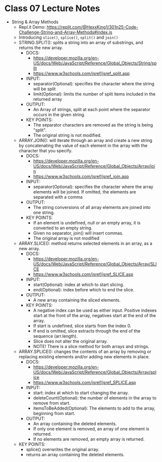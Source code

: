 # Class 07 Lecture Notes

- String & Array Methods
  - Repl.it Demo: <https://replit.com/@HexxKing1/301n25-Code-Challenge-String-and-Array-Methods#index.js>
  - Introducing `slice()`, `splice()`, `split()` and `join()`
  - STRING.SPLIT(): splits a string into an array of substrings, and returns the new array.
    - DOCS:
      - <https://developer.mozilla.org/en-US/docs/Web/JavaScript/Reference/Global_Objects/String/split>
      - <https://www.w3schools.com/jsref/jsref_split.asp>
    - INPUT:
      - separator(Optional): specifies the character where the string will be split
      - limit(Optional): limits the number of split items included in the returned array
    - OUTPUT:
      - An Array of strings, split at each point where the separator occurs in the given string.
    - KEY POINTS:
      - The separator characters are removed as the string is being "split".
      - The original string is not modified.
  - ARRAY.JOIN(): will iterate through an array and create a new string by concatenating the value of each element in the array with the character that you specify.
    - DOCS:
      - <https://developer.mozilla.org/en-US/docs/Web/JavaScript/Reference/Global_Objects/Array/join>
      - <https://www.w3schools.com/jsref/jsref_join.asp>
    - INPUT:
      - separator(Optional): specifies the character where the array elements will be joined. If omitted, the elements are separated with a comma
    - OUTPUT:
      - The string conversions of all array elements are joined into one string.
    - KEY POINTS:
      - If an element is undefined, null or an empty array, it is converted to an empty string.
      - Given no separator, join() will insert commas.
      - The original array is not modified
  - ARRAY.SLICE(): method returns selected elements in an array, as a new array.
    - DOCS:
      - <https://developer.mozilla.org/en-US/docs/Web/JavaScript/Reference/Global_Objects/Array/SLICE>
      - <https://www.w3schools.com/jsref/jsref_SLICE.asp>
    - INPUT:
      - start(Optional): index at which to start slicing.
      - end(Optional): index before which to end the slice.
    - OUTPUT:
      - A new array containing the sliced elements.
    - KEY POINTS:
      - A negative index can be used as either input. Positive indexes start at the front of the array, negatives start at the end of the array.
      - If start is undefined, slice starts from the index 0.
      - If end is omitted, slice extracts through the end of the sequence (arr.length).
      - Slice does not alter the original array.
      - NOTE! There is a slice method for both arrays and strings.
  - ARRAY.SPLICE(): changes the contents of an array by removing or replacing existing elements and/or adding new elements in place.
    - DOCS:
      - <https://developer.mozilla.org/en-US/docs/Web/JavaScript/Reference/Global_Objects/Array/splice>
      - <https://www.w3schools.com/jsref/jsref_SPLICE.asp>
    - INPUT:
      - start: index at which to start changing the array.
      - deleteCount(Optional): the number of elements in the array to remove from start.
      - itemsToBeAdded(Optional): The elements to add to the array, beginning from start.
    - OUTPUT:
      - An array containing the deleted elements.
      - If only one element is removed, an array of one element is returned.
      - If no elements are removed, an empty array is returned.
  - KEY POINTS:
    - splice() overwrites the original array.
    - returns an array containing the deleted elements.
